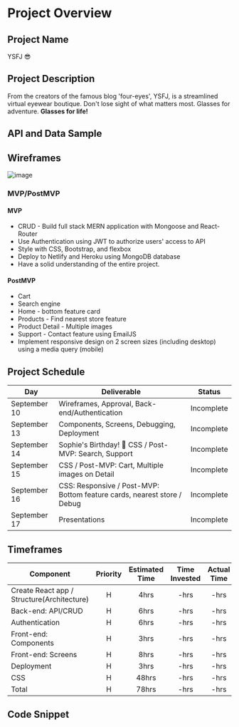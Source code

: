 # Project Overview

## Project Name

YSFJ 😎

## Project Description

From the creators of the famous blog 'four-eyes', YSFJ, is a streamlined virtual eyewear boutique. Don't lose sight of what matters most. Glasses for adventure. **Glasses for life!** 

## API and Data Sample

## Wireframes
![image](https://user-images.githubusercontent.com/78275456/132880851-aa4ce9a4-a5a4-451c-b16c-8ee68de5b579.png)

### MVP/PostMVP

#### MVP 
- CRUD - Build full stack MERN application with Mongoose and React-Router
- Use Authentication using JWT to authorize users' access to API
- Style with CSS, Bootstrap, and flexbox
- Deploy to Netlify and Heroku using MongoDB database
- Have a solid understanding of the entire project. 

#### PostMVP  
- Cart
- Search engine
- Home - bottom feature card
- Products - Find nearest store feature
- Product Detail - Multiple images 
- Support - Contact feature using EmailJS
- Implement responsive design on 2 screen sizes (including desktop) using a media query (mobile)


## Project Schedule

|  Day | Deliverable | Status
|---|---| ---|
|September 10| Wireframes, Approval, Back-end/Authentication | Incomplete
|September 13| Components, Screens, Debugging, Deployment | Incomplete
|September 14| Sophie's Birthday! 🥳  CSS / Post-MVP: Search, Support | Incomplete
|September 15| CSS / Post-MVP: Cart, Multiple images on Detail | Incomplete
|September 16| CSS: Responsive / Post-MVP: Bottom feature cards, nearest store / Debug | Incomplete
|September 17| Presentations | Incomplete


## Timeframes

| Component | Priority | Estimated Time | Time Invested | Actual Time |
| --- | :---: |  :---: | :---: | :---: |
| Create React app / Structure(Architecture) | H | 4hrs| -hrs | -hrs |
| Back-end: API/CRUD | H | 6hrs| -hrs | -hrs |
| Authentication | H | 6hrs| -hrs | -hrs |
| Front-end: Components | H | 3hrs| -hrs | -hrs |
| Front-end: Screens | H | 8hrs| -hrs | -hrs |
| Deployment | H | 3hrs| -hrs | -hrs |
| CSS | H | 48hrs| -hrs | -hrs |
| Total | H | 78hrs| -hrs | -hrs |

## Code Snippet
